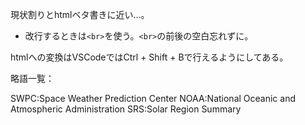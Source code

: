 現状割りとhtmlベタ書きに近い...。
- 改行するときは```<br>```を使う。```<br>```の前後の空白忘れずに。

htmlへの変換はVSCodeではCtrl + Shift + Bで行えるようにしてある。

略語一覧：

SWPC:Space Weather Prediction Center
NOAA:National Oceanic and Atmospheric Administration
SRS:Solar Region Summary